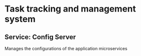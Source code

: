 # Task tracking and management system
## Service: Config Server
Manages the configurations of the application microservices